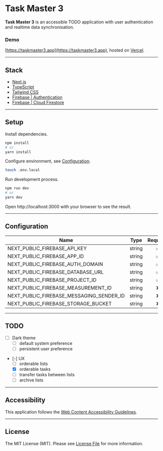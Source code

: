 # Task Master 3

**Task Master 3** is an accessible TODO application with user authentication and realtime data synchronisation.

### Demo

[https://taskmaster3.app](https://taskmaster3.app), hosted on [Vercel](https://vercel.com/docs).

---

## Stack

-   [Next.js](https://nextjs.org/docs)
-   [TypeScript](https://www.typescriptlang.org/docs)
-   [Tailwind CSS](https://tailwindcss.com/docs)
-   [Firebase | Authentication](https://firebase.google.com/docs/auth)
-   [Firebase | Cloud Firestore](https://firebase.google.com/docs/firestore)

---

## Setup

Install dependencies.

```bash
npm install
# or
yarn install
```

Configure environment, see [Configuration](#configuration).

```bash
touch .env.local
```

Run development process.

```bash
npm run dev
# or
yarn dev
```

Open http://localhost:3000 with your browser to see the result.

---

## Configuration

| Name                                     | Type   | Required |
| ---------------------------------------- | ------ | :------: |
| NEXT_PUBLIC_FIREBASE_API_KEY             | string |    ✅    |
| NEXT_PUBLIC_FIREBASE_APP_ID              | string |    ✅    |
| NEXT_PUBLIC_FIREBASE_AUTH_DOMAIN         | string |    ✅    |
| NEXT_PUBLIC_FIREBASE_DATABASE_URL        | string |    ✅    |
| NEXT_PUBLIC_FIREBASE_PROJECT_ID          | string |    ✅    |
| NEXT_PUBLIC_FIREBASE_MEASUREMENT_ID      | string |    ❌    |
| NEXT_PUBLIC_FIREBASE_MESSAGING_SENDER_ID | string |    ❌    |
| NEXT_PUBLIC_FIREBASE_STORAGE_BUCKET      | string |    ❌    |

---

## TODO

-   [ ] Dark theme
    -   [ ] default system preference
    -   [ ] persistent user preference
-   [-] UX
    -   [ ] orderable lists
    -   [x] orderable tasks
    -   [ ] transfer tasks between lists
    -   [ ] archive lists

---

## Accessibility

This application follows the [Web Content Accessibility Guidelines](https://www.w3.org/WAI/standards-guidelines/wcag).

---

## License

The MIT License (MIT). Please see [License File](LICENSE.md) for more information.
